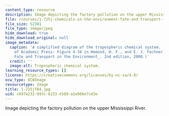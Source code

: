 ```yaml
---
content_type: resource
description: Image depicting the factory pollution on the upper Mississippi River.
file: /courses/1-725j-chemicals-in-the-environment-fate-and-transport-fall-2004/c697e232993c6233e589a1e866e7cd3e_1-725jf04.jpg
file_size: 52381
file_type: image/jpeg
hide_download: true
hide_download_original: null
image_metadata:
  caption: 'A simplified diagram of the tropospheric chemical system. (Image courtesy
    of Academic Press: Figure 4-34 in Hemond, H. F., and E. J. Fechner. _Chemical
    Fate and Transport in the Environment_. 2nd edition, 2000.)'
  credit: ''
  image-alt: Tropospheric chemical system.
learning_resource_types: []
license: https://creativecommons.org/licenses/by-nc-sa/4.0/
ocw_type: OCWImage
resourcetype: Image
title: 1-725jf04.jpg
uid: c697e232-993c-6233-e589-a1e866e7cd3e
---
```

Image depicting the factory pollution on the upper Mississippi River.